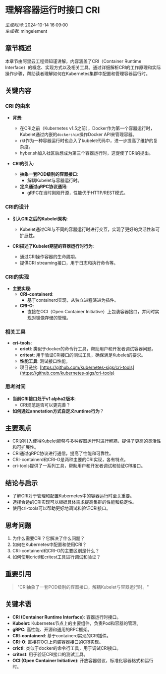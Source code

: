 # 理解容器运行时接口 CRI

*生成时间*: 2024-10-14 16:09:00  
*生成者*: mingelement

## 章节概述
本章节由阿里云工程师知谨讲解，内容涵盖了CRI（Container Runtime Interface）的概念、实现方式以及相关工具。通过详细解析CRI的工作原理和实际操作步骤，帮助读者理解如何在Kubernetes集群中配置和管理容器运行时。

## 关键内容

### CRI 的由来
- **背景**:
  - 在CRI之前（Kubernetes v1.5之前），Docker作为第一个容器运行时，Kubelet通过内嵌的`dockershim`操作Docker API来管理容器。
  - rkt作为一种容器运行时也合入了kubelet代码中，进一步提高了维护的复杂度。
  - hyber.sh加入社区后想成为第三个容器运行时，这促使了CRI的提出。

- **CRI的引入**:
  - **抽象一套POD级别的容器接口**:
    - 解耦Kubelet与容器运行时。
  - **定义通过gRPC协议通讯**:
    - gRPC在当时刚刚开源，性能优于HTTP/REST模式。

### CRI的设计
- **引入CRI之后的Kubelet架构**:
  - Kubelet通过CRI与不同的容器运行时进行交互，实现了更好的灵活性和可扩展性。

- **CRI描述了Kubelet期望的容器运行时行为**:
  - 通过CRI操作容器的生命周期。
  - 提供CRI streaming接口，用于日志和执行命令等。

### CRI的实现
- **主要实现**:
  - **CRI-containerd**:
    - 基于containerd实现，从独立进程演进为插件。
  - **CRI-O**:
    - 直接在OCI（Open Container Initiative）上包装容器接口，并同时实现对镜像存储的管理。

### 相关工具
- **cri-tools**:
  - **crictl**: 类似于docker的命令行工具，帮助用户和开发者调试容器问题。
  - **critest**: 用于验证CRI接口的测试工具，确保满足Kubelet的要求。
  - **性能工具**: 测试接口性能。
  - 项目链接: [https://github.com/kubernetes-sigs/cri-tools](https://github.com/kubernetes-sigs/cri-tools)

### 思考时间
- **当前CRI接口处于v1 alpha2版本**:
  - CRI规范是否可以更完善？
- **如何通过annotation方式自定义runtime行为**？

## 主要观点
- CRI的引入使得Kubelet能够与多种容器运行时进行解耦，提供了更高的灵活性和可扩展性。
- CRI通过gRPC协议进行通信，提高了性能和可靠性。
- CRI-containerd和CRI-O是两种主要的CRI实现，各有特点。
- cri-tools提供了一系列工具，帮助用户和开发者调试和验证CRI接口。

## 结论与启示
- 了解CRI对于管理和配置Kubernetes中的容器运行时至关重要。
- 选择合适的CRI实现可以根据具体需求提高集群的性能和稳定性。
- 使用cri-tools可以帮助更好地调试和验证CRI接口。

## 思考问题
1. 为什么需要CRI？它解决了什么问题？
2. 如何在Kubernetes中配置和使用CRI？
3. CRI-containerd和CRI-O的主要区别是什么？
4. 如何使用crictl和critest工具进行调试和验证？

## 重要引用
> "CRI抽象了一套POD级别的容器接口，解耦Kubelet与容器运行时。"

## 关键术语
- **CRI (Container Runtime Interface)**: 容器运行时接口。
- **Kubelet**: Kubernetes节点上的主要组件，负责Pod和容器的管理。
- **gRPC**: 高性能、开源和通用的RPC框架。
- **CRI-containerd**: 基于containerd实现的CRI插件。
- **CRI-O**: 直接在OCI上包装容器接口的CRI实现。
- **crictl**: 类似于docker的命令行工具，用于调试CRI接口。
- **critest**: 用于验证CRI接口的测试工具。
- **OCI (Open Container Initiative)**: 开放容器倡议，标准化容器格式和运行时。